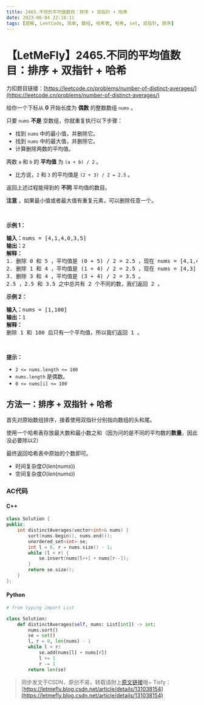 ```yaml
---
title: 2465.不同的平均值数目：排序 + 双指针 + 哈希
date: 2023-06-04 22:18:11
tags: [题解, LeetCode, 简单, 数组, 哈希表, 哈希, set, 双指针, 排序]
---
```


# 【LetMeFly】2465.不同的平均值数目：排序 + 双指针 + 哈希

力扣题目链接：[https://leetcode.cn/problems/number-of-distinct-averages/](https://leetcode.cn/problems/number-of-distinct-averages/)

<p>给你一个下标从 <strong>0</strong>&nbsp;开始长度为 <strong>偶数</strong>&nbsp;的整数数组&nbsp;<code>nums</code>&nbsp;。</p>

<p>只要&nbsp;<code>nums</code> <strong>不是</strong>&nbsp;空数组，你就重复执行以下步骤：</p>

<ul>
	<li>找到&nbsp;<code>nums</code>&nbsp;中的最小值，并删除它。</li>
	<li>找到&nbsp;<code>nums</code>&nbsp;中的最大值，并删除它。</li>
	<li>计算删除两数的平均值。</li>
</ul>

<p>两数 <code>a</code>&nbsp;和 <code>b</code>&nbsp;的 <strong>平均值</strong>&nbsp;为&nbsp;<code>(a + b) / 2</code>&nbsp;。</p>

<ul>
	<li>比方说，<code>2</code>&nbsp;和&nbsp;<code>3</code>&nbsp;的平均值是&nbsp;<code>(2 + 3) / 2 = 2.5</code>&nbsp;。</li>
</ul>

<p>返回上述过程能得到的 <strong>不同</strong>&nbsp;平均值的数目。</p>

<p><strong>注意</strong>&nbsp;，如果最小值或者最大值有重复元素，可以删除任意一个。</p>

<p>&nbsp;</p>

<p><strong>示例 1：</strong></p>

<pre><b>输入：</b>nums = [4,1,4,0,3,5]
<b>输出：</b>2
<strong>解释：</strong>
1. 删除 0 和 5 ，平均值是 (0 + 5) / 2 = 2.5 ，现在 nums = [4,1,4,3] 。
2. 删除 1 和 4 ，平均值是 (1 + 4) / 2 = 2.5 ，现在 nums = [4,3] 。
3. 删除 3 和 4 ，平均值是 (3 + 4) / 2 = 3.5 。
2.5 ，2.5 和 3.5 之中总共有 2 个不同的数，我们返回 2 。
</pre>

<p><strong>示例 2：</strong></p>

<pre><b>输入：</b>nums = [1,100]
<b>输出：</b>1
<strong>解释：</strong>
删除 1 和 100 后只有一个平均值，所以我们返回 1 。
</pre>

<p>&nbsp;</p>

<p><strong>提示：</strong></p>

<ul>
	<li><code>2 &lt;= nums.length &lt;= 100</code></li>
	<li><code>nums.length</code>&nbsp;是偶数。</li>
	<li><code>0 &lt;= nums[i] &lt;= 100</code></li>
</ul>


    
## 方法一：排序 + 双指针 + 哈希

首先对原始数组排序，接着使用双指针分别指向数组的头和尾。

使用一个哈希表存放最大数和最小数之和（因为问的是不同的平均数的**数量**，因此没必要除以2）

最终返回哈希表中原始的个数即可。

+ 时间复杂度$O(len(nums))$
+ 空间复杂度$O(len(nums))$

### AC代码

#### C++

```cpp
class Solution {
public:
    int distinctAverages(vector<int>& nums) {
        sort(nums.begin(), nums.end());
        unordered_set<int> se;
        int l = 0, r = nums.size() - 1;
        while (l < r) {
            se.insert(nums[l++] + nums[r--]);
        }
        return se.size();
    }
};
```

#### Python

```python
# from typing import List

class Solution:
    def distinctAverages(self, nums: List[int]) -> int:
        nums.sort()
        se = set()
        l, r = 0, len(nums) - 1
        while l < r:
            se.add(nums[l] + nums[r])
            l += 1
            r -= 1
        return len(se)
```

> 同步发文于CSDN，原创不易，转载请附上[原文链接](https://blog.tisfy.eu.org/2023/06/04/LeetCode%202465.%E4%B8%8D%E5%90%8C%E7%9A%84%E5%B9%B3%E5%9D%87%E5%80%BC%E6%95%B0%E7%9B%AE/)哦~
> Tisfy：[https://letmefly.blog.csdn.net/article/details/131038154](https://letmefly.blog.csdn.net/article/details/131038154)

